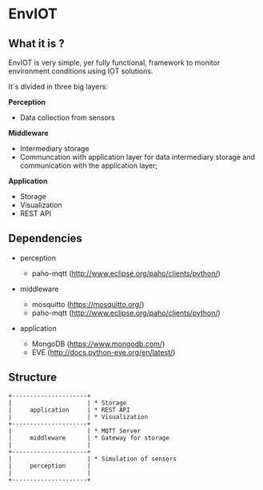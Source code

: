 # EnvIOT

## What it is ?

EnvIOT is very simple, yer fully functional, framework to monitor environment conditions using IOT solutions.

It´s divided in three big layers:

**Perception**
- Data collection from sensors

**Middleware**
- Intermediary storage
- Communcation with application layer
for data intermediary storage and communication with the application layer;

**Application**
- Storage
- Visualization
- REST API

## Dependencies

- perception
    - paho-mqtt (http://www.eclipse.org/paho/clients/python/)

- middleware
    - mosquitto (https://mosquitto.org/)
    - paho-mqtt (http://www.eclipse.org/paho/clients/python/)

- application
    - MongoDB (https://www.mongodb.com/)
    - EVE (http://docs.python-eve.org/en/latest/)

## Structure

```
+---------------------+
|                     | * Storage
|     application     | * REST API
|                     | * Visualization
+---------------------+
|                     | * MQTT Server
|     middleware      | * Gateway for storage
|                     |
+---------------------+
|                     | * Simulation of sensors
|     perception      | 
|                     |
+---------------------+
```